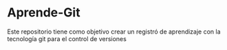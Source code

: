 # Aprende-Git
Este repositorio tiene como objetivo crear un registró de aprendizaje con la tecnología git para el control de versiones
